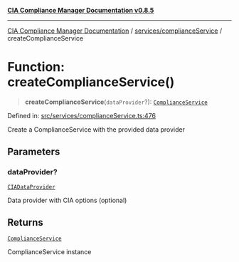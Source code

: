 [**CIA Compliance Manager Documentation v0.8.5**](../../../README.md)

***

[CIA Compliance Manager Documentation](../../../modules.md) / [services/complianceService](../README.md) / createComplianceService

# Function: createComplianceService()

> **createComplianceService**(`dataProvider`?): [`ComplianceService`](../classes/ComplianceService.md)

Defined in: [src/services/complianceService.ts:476](https://github.com/Hack23/cia-compliance-manager/blob/3ae0301247f765ba03c8c0fe645db4718bb8af76/src/services/complianceService.ts#L476)

Create a ComplianceService with the provided data provider

## Parameters

### dataProvider?

[`CIADataProvider`](../../../types/cia-services/interfaces/CIADataProvider.md)

Data provider with CIA options (optional)

## Returns

[`ComplianceService`](../classes/ComplianceService.md)

ComplianceService instance
